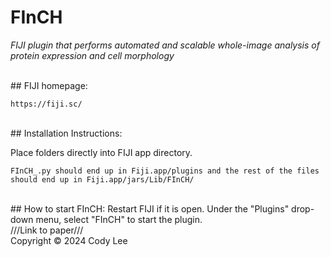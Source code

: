 # FInCH
*FIJI plugin that performs automated and scalable whole-image analysis of protein expression and cell morphology*  

<br /> 
## FIJI homepage:

    https://fiji.sc/  
    
<br />  
## Installation Instructions:

Place folders directly into FIJI app directory. 
  
    FInCH_.py should end up in Fiji.app/plugins and the rest of the files should end up in Fiji.app/jars/Lib/FInCH/  
    
<br />
## How to start FInCH:
Restart FIJI if it is open. Under the "Plugins" drop-down menu, select "FInCH" to start the plugin.  

<br />
///Link to paper///  

<br />
Copyright © 2024 Cody Lee
